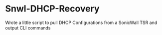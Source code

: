 # Snwl-DHCP-Recovery
Wrote a little script to pull DHCP Configurations from a SonicWall TSR and output CLI commands
